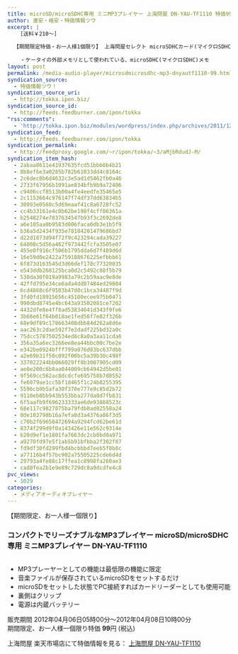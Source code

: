 ```yaml
---
title: microSD/microSDHC専用 ミニMP3プレイヤー 上海問屋 DN-YAU-TF1110 特価99円！
author: 激安・格安・特価情報ツウ
excerpt: |
  	[送料￥210～]
  
  【期間限定特価・お一人様1個限り】 上海問屋セレクト microSDHCカード(マイクロSDHCカード) 8GB Class4
  	
  	・ケータイの外部メモリとして使われている、microSDHC(マイクロSDHC)メモ
layout: post
permalink: /media-audio-player/microsdmicrosdhc-mp3-dnyautf1110-99.html
syndication_source:
  - 特価情報ツウ！
syndication_source_uri:
  - http://tokka.ipon.biz/
syndication_source_id:
  - http://feeds.feedburner.com/ipon/tokka
"rss:comments":
  - 'http://tokka.ipon.biz/modules/wordpress/index.php/archives/2011/12/26/sdhc8gb299/#comments'
syndication_feed:
  - http://feeds.feedburner.com/ipon/tokka
syndication_permalink:
  - http://feedproxy.google.com/~r/ipon/tokka/~3/aMjbRdudJ-M/
syndication_item_hash:
  - 2abaa8611e41937635fcd51bbb8b4b21
  - 8b8ef6e3a0285b782b61033dd4c8164c
  - 2c6dec8b6d4632c3e5ad1d5462fb0a46
  - 2733f67956b1091ae834bfb9b9a72406
  - c9406ccf8513b00a4fe4eedfe35465e5
  - 2c1153664c976147f74df37dd63834b5
  - 30993e0560c5d69eaaf41c8a6728fc52
  - cc4b33161e4c0b62be198f4cff86361a
  - b2548274e7837634547b93f3c2692de8
  - a6e105aa0b9583d006faca0db3e1b5f9
  - b36a5d2434f935e78184201479686bd7
  - d22d1873d94f72f9c423294cada39227
  - 64008c5d56a462f973442fcfa3505e07
  - 455e0f916cf506b1795dda6d7f489d6d
  - 16e59d0e2422a759108676225efbbb61
  - 6f873d163545d3d66def178c77320035
  - e543ddb268125bca0d2c5492c88f5b79
  - 530da30f019a9983a79c2b59aac9e8de
  - 42ffd795e34ce6ada4dd07484ed29604
  - 6cd4868c6f9503b47d0c1bca34487f9d
  - 3fd0fd18915656c45100ecee975b0471
  - 990dbd8745e4bc643a93502081ce7202
  - 4432dfe8e4ff8ad53834641d343f9fe6
  - 3b66e61f64b018ae1fed56f7e82f326b
  - 68e9df89c178663408dbb84d262a8d6e
  - aac263c2dae592f7e2dadf225bd32a0c
  - 75dcc5787502534ed8c8a0a3aa11cda6
  - 356a35a6ec3266ee8ea44bbc00c7be2e
  - e342be0924bfff799a876d83bc637dbb
  - a2e69b31f50c092f00bc5a39b30c498f
  - 337022244bb066029ff8b3007905cd09
  - ae0e200c6b8aa044009cb64942d5be01
  - 9f569cc562ac8dcdcfe695758b7d8552
  - fe6079ae1cc5bf1d465f1c24b8255395
  - 5596cb9b5afa30f370e777e9c85d2b72
  - 9110eb8bb943b553bba277da8d7fb831
  - 6f5aafb9f696233333ae6de93888523c
  - 68e117c9827075ba79fdb0ad02558a24
  - 0de103790b16a7efa8d3a4376a86f3d5
  - c70b2f69658472694a9294fcd62be61d
  - 8374f299d9f0a143426e11e562c9314e
  - b20d9ef1e1801fa7663dc2cb8bd0a971
  - a9270fd97e5f1ab5b91bfbba2f302f87
  - fd9df30fd299fbd4bcbbbd7eeb5f8b8c
  - a77116b4f57bc902a75505225cde6d4d
  - 29793a4fe88c17ffea1c8998fa260ae3
  - cad8fea2b1e9e89c729dc8a9dcdfe4c8
pvc_views:
  - 1029
categories:
  - メディアオーディオプレイヤー
---
```

【期間限定、お一人様一個限り】  


### コンパクトでリーズナブルなMP3プレイヤー microSD/microSDHC専用 ミニMP3プレイヤー DN-YAU-TF1110

<div class="img-bg2 img_L">
  <a href="http://hb.afl.rakuten.co.jp/hgc/032ab3e9.5b793415.039e5bec.4fa1c071/?pc=http%3a%2f%2fitem.rakuten.co.jp%2fdonya%2f68244%2f%3fscid%3daf_ich_link_img&#038;m=http%3a%2f%2fm.rakuten.co.jp%2fdonya%2fi%2f10924212%2f" target="_blank"><img src="http://hbb.afl.rakuten.co.jp/hgb/?pc=http%3a%2f%2fthumbnail.image.rakuten.co.jp%2f%400_mall%2fdonya%2fcabinet%2fitem14%2f68244-0.jpg%3f_ex%3d128x128&#038;m=http%3a%2f%2fthumbnail.image.rakuten.co.jp%2f%400_mall%2fdonya%2fcabinet%2fitem14%2f68244-0.jpg" border="0" title="" alt="" /></a>
</div>

<!--more-->

  * MP3プレーヤーとしての機能は最低限の機能に限定
  * 音楽ファイルが保存されているmicroSDをセットするだけ
  * microSDをセットした状態でPC接続すればカードリーダーとしても使用可能
  * 裏側はクリップ
  * 電源は内蔵バッテリー

販売期間 2012年04月06日05時00分～2012年04月08日10時00分<br clear="all" />期間限定、お一人様一個限り特価 <span class="tokka-price"><strong>99</strong></span>円 (税込)  
  
上海問屋 楽天市場店にて特価情報を見る： [<span class="fs150p">上海問屋 DN-YAU-TF1110</span>][1]

 [1]: http://hb.afl.rakuten.co.jp/hgc/032ab3e9.5b793415.039e5bec.4fa1c071/?pc=http%3a%2f%2fitem.rakuten.co.jp%2fdonya%2f68244%2f%3fscid%3daf_ich_link_img&#038;m=http%3a%2f%2fm.rakuten.co.jp%2fdonya%2fi%2f10924212%2f